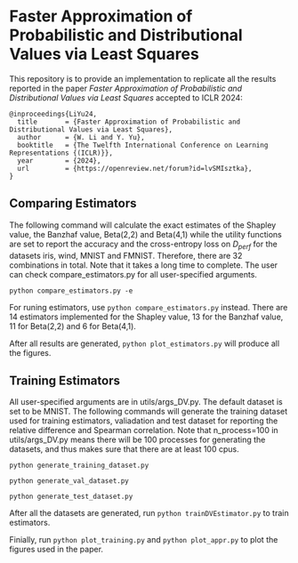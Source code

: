 # Faster Approximation of Probabilistic and Distributional Values via Least Squares

This repository is to provide an implementation to replicate all the results reported in the paper *Faster Approximation of Probabilistic and Distributional Values via Least Squares* accepted to ICLR 2024: 

    @inproceedings{LiYu24,  
      title       = {Faster Approximation of Probabilistic and Distributional Values via Least Squares},
      author      = {W. Li and Y. Yu},
      booktitle   = {The Twelfth International Conference on Learning Representations {(ICLR)}},
      year        = {2024},
      url         = {https://openreview.net/forum?id=lvSMIsztka},
    }

## Comparing Estimators
The following command will calculate the exact estimates of the Shapley value, the Banzhaf value, Beta(2,2) and Beta(4,1) while the utility functions are set to report the accuracy and the cross-entropy loss on $D_{perf}$ for the datasets iris, wind, MNIST and FMNIST. Therefore, there are 32 combinations in total. Note that it takes a long time to complete.
The user can check compare_estimators.py for all user-specified arguments.

`
python compare_estimators.py -e
`

For runing estimators, use `python compare_estimators.py` instead. There are 14 estimators implemented for the Shapley value, 13 for the Banzhaf value, 11 for Beta(2,2) and 6 for Beta(4,1).

After all results are generated, `python plot_estimators.py` will produce all the figures. 

## Training Estimators
All user-specified arguments are in utils/args_DV.py. 
The default dataset is set to be MNIST.
The following commands will generate the training dataset used for training estimators,
valiadation and test dataset for reporting the relative difference and Spearman correlation.
Note that n_process=100 in utils/args_DV.py means there will be 100 processes for generating the datasets,
and thus makes sure that there are at least 100 cpus.

`
python generate_training_dataset.py
`

`
python generate_val_dataset.py
`

`
python generate_test_dataset.py
`

After all the datasets are generated, run `python trainDVEstimator.py` to train estimators.

Finially, run `python plot_training.py` and `python plot_appr.py` to plot the figures used in the paper.
